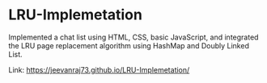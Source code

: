 # LRU-Implemetation
Implemented a chat list using HTML, CSS, basic JavaScript, and integrated the LRU page replacement algorithm using HashMap and Doubly Linked List.


Link: https://jeevanraj73.github.io/LRU-Implemetation/
